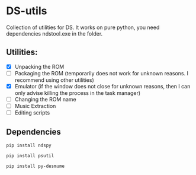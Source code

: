 # DS-utils

Collection of utilities for DS. It works on pure python, you need dependencies ndstool.exe in the folder.

## Utilities:
- [x] Unpacking the ROM
- [ ] Packaging the ROM (temporarily does not work for unknown reasons. I recommend using other utilities)
- [x] Emulator (if the window does not close for unknown reasons, then I can only advise killing the process in the task manager)
- [ ] Changing the ROM name
- [ ] Music Extraction
- [ ] Editing scripts

## Dependencies

```pip install ndspy```

```pip install psutil```

```pip install py-desmume```
